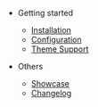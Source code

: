 - Getting started

  - [Installation](installation.md)
  - [Configuration](configuration.md)
  - [Theme Support](themeSupport.md)

- Others
  - [Showcase](showcase.md)
  - [Changelog](changelog.md)